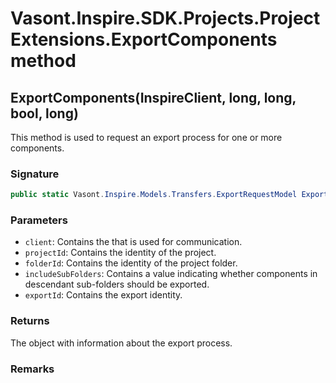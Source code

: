 # Vasont.Inspire.SDK.Projects.ProjectExtensions.ExportComponents method
## ExportComponents(InspireClient, long, long, bool, long)
This method is used to request an export process for one or more components.

### Signature
```csharp
public static Vasont.Inspire.Models.Transfers.ExportRequestModel ExportComponents(InspireClient client, long projectId, long folderId, bool includeSubFolders, long exportId = 0)
```
### Parameters
- `client`: Contains the  that is used for communication.
- `projectId`: Contains the identity of the project.
- `folderId`: Contains the identity of the project folder.
- `includeSubFolders`: Contains a value indicating whether components in descendant sub-folders should be exported.
- `exportId`: Contains the export identity.

### Returns
The  object with information about the export process.
### Remarks

